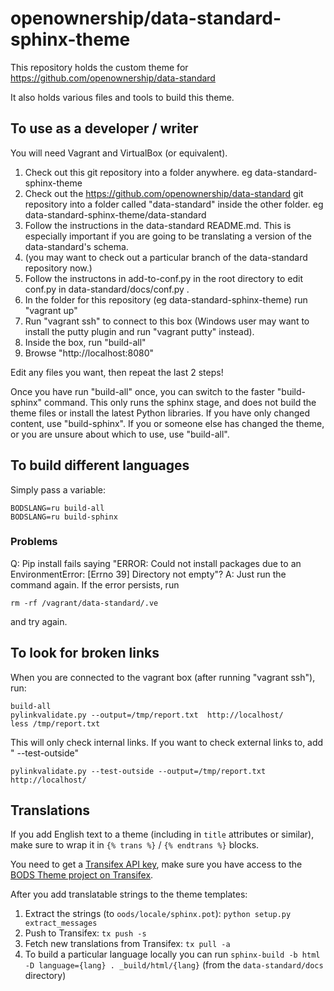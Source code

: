 # openownership/data-standard-sphinx-theme

This repository holds the custom theme for https://github.com/openownership/data-standard

It also holds various files and tools to build this theme.

## To use as a developer / writer

You will need Vagrant and VirtualBox (or equivalent).

1. Check out this git repository into a folder anywhere.  eg data-standard-sphinx-theme
2. Check out the https://github.com/openownership/data-standard git repository into a folder called "data-standard" inside the other folder. eg data-standard-sphinx-theme/data-standard 
3. Follow the instructions in the data-standard README.md. This is especially important if you are going to be translating a version of the data-standard's schema.
4. (you may want to check out a particular branch of the data-standard repository now.)
5. Follow the instructons in add-to-conf.py in the root directory to edit conf.py in data-standard/docs/conf.py .
6. In the folder for this repository (eg data-standard-sphinx-theme) run "vagrant up"
7. Run "vagrant ssh" to connect to this box (Windows user may want to install the putty plugin and run "vagrant putty" instead). 
8. Inside the box, run "build-all"
9. Browse "http://localhost:8080"

Edit any files you want, then repeat the last 2 steps!

Once you have run "build-all" once, you can switch to the faster "build-sphinx" command. 
This only runs the sphinx stage, and does not build the theme files or install the latest Python libraries. 
If you have only changed content, use "build-sphinx". 
If you or someone else has changed the theme, or you are unsure about which to use, use "build-all". 


## To build different languages

Simply pass a variable:

    BODSLANG=ru build-all
    BODSLANG=ru build-sphinx

### Problems

Q: Pip install fails saying "ERROR: Could not install packages due to an EnvironmentError: [Errno 39] Directory not empty"?
A: Just run the command again. If the error persists, run 

    rm -rf /vagrant/data-standard/.ve

and try again.

## To look for broken links

When you are connected to the vagrant box (after running "vagrant ssh"), run:

    build-all
    pylinkvalidate.py --output=/tmp/report.txt  http://localhost/
    less /tmp/report.txt

This will only check internal links. If you want to check external links to, add " --test-outside"

    pylinkvalidate.py --test-outside --output=/tmp/report.txt  http://localhost/

## Translations

If you add English text to a theme (including in `title` attributes or similar), make sure to wrap it in `{% trans %}` / `{% endtrans %}` blocks.

You need to get a [Transifex API key](https://www.transifex.com/user/settings/api/), make sure you have access to the [BODS Theme project on Transifex](https://www.transifex.com/OpenDataServices/bods-theme).

After you add translatable strings to the theme templates:

1. Extract the strings (to `oods/locale/sphinx.pot`): `python setup.py extract_messages`
2. Push to Transifex: `tx push -s`
3. Fetch new translations from Transifex: `tx pull -a`
4. To build a particular language locally you can run `sphinx-build -b html -D language={lang} . _build/html/{lang}` (from the `data-standard/docs` directory)

